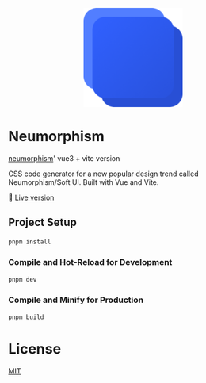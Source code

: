<p align="center"><img src="./public/android-chrome-512x512.png" width="200"></p>

# Neumorphism

[neumorphism](neumorphism.io)' vue3 + vite version

CSS code generator for a new popular design trend called Neumorphism/Soft UI. Built with Vue and Vite.
 

:link: [Live version](https://lemonfog-soft-ui.netlify.app/)

## Project Setup

```sh
pnpm install
```

### Compile and Hot-Reload for Development

```sh
pnpm dev
```

### Compile and Minify for Production

```sh
pnpm build
```

# License
[MIT](./LICENSE)